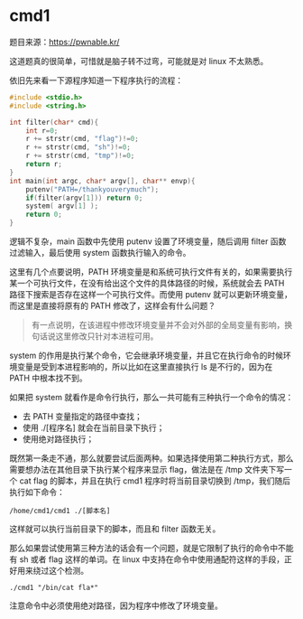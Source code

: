 # cmd1

题目来源：https://pwnable.kr/

这道题真的很简单，可惜就是脑子转不过弯，可能就是对 linux 不太熟悉。

依旧先来看一下源程序知道一下程序执行的流程：

```c
#include <stdio.h>
#include <string.h>

int filter(char* cmd){
	int r=0;
	r += strstr(cmd, "flag")!=0;
	r += strstr(cmd, "sh")!=0;
	r += strstr(cmd, "tmp")!=0;
	return r;
}
int main(int argc, char* argv[], char** envp){
	putenv("PATH=/thankyouverymuch");
	if(filter(argv[1])) return 0;
	system( argv[1] );
	return 0;
}
```

逻辑不复杂，main 函数中先使用 putenv 设置了环境变量，随后调用 filter 函数过滤输入，最后使用 system 函数执行输入的命令。

这里有几个点要说明，PATH 环境变量是和系统可执行文件有关的，如果需要执行某一个可执行文件，在没有给出这个文件的具体路径的时候，系统就会去 PATH 路径下搜索是否存在这样一个可执行文件。而使用 putenv 就可以更新环境变量，而这里是直接将原有的 PATH 修改了，这样会有什么问题？

> 有一点说明，在该进程中修改环境变量并不会对外部的全局变量有影响，换句话说这里修改只针对本进程可用。

system 的作用是执行某个命令，它会继承环境变量，并且它在执行命令的时候环境变量是受到本进程影响的，所以比如在这里直接执行 ls 是不行的，因为在 PATH 中根本找不到。

如果把 system 就看作是命令行执行，那么一共可能有三种执行一个命令的情况：

* 去 PATH 变量指定的路径中查找；
* 使用 ./[程序名] 就会在当前目录下执行；
* 使用绝对路径执行；

既然第一条走不通，那么就要尝试后面两种。如果选择使用第二种执行方式，那么需要想办法在其他目录下执行某个程序来显示 flag，做法是在 /tmp 文件夹下写一个 cat flag 的脚本，并且在执行 cmd1 程序时将当前目录切换到 /tmp，我们随后执行如下命令：

```shell
/home/cmd1/cmd1 ./[脚本名]
```

这样就可以执行当前目录下的脚本，而且和 filter 函数无关。

那么如果尝试使用第三种方法的话会有一个问题，就是它限制了执行的命令中不能有 sh 或者 flag 这样的单词。在 linux 中支持在命令中使用通配符这样的手段，正好用来绕过这个检测。

```
./cmd1 "/bin/cat fla*"
```

注意命令中必须使用绝对路径，因为程序中修改了环境变量。
